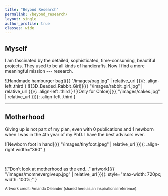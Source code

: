 ```yaml
---
title: "Beyond Research"
permalink: /beyond_research/
layout: single
author_profile: true
classes: wide
---
```


## Myself

I am fascinated by the detailed, sophisticated, time-consuming, beautiful projects. They used to be all kinds of handicrafts. Now I find a more meaningful mission --- research.

![Handmade hamburger bag]({{ "/images/bag.jpg" | relative_url }}){: .align-left .third }
![(3D_Beaded_Rabbit_Girl)]({{ "/images/rabbit_girl.jpg" | relative_url }}){: .align-left .third }
![(Only for Chloe)]({{ "/images/cakes.jpg" | relative_url }}){: .align-left .third }

<div style="clear: both;"></div>

---

## Motherhood

Giving up is not part of my plan, even with 0 publications and 1 newborn when I was in the 4th year of my PhD. I have the best advisors ever.

![Newborn foot in hand]({{ "/images/tinyfoot.jpeg" | relative_url }}){: .align-right width="360" }

<br clear="all"/>

![“Don’t look at motherhood as the end…” artwork]({{ "/images/momnevergiveup.jpg" | relative_url }}){: style="max-width: 720px; width: 100%;" }

<small>Artwork credit: Amanda Oleander (shared here as an inspirational reference).</small>
